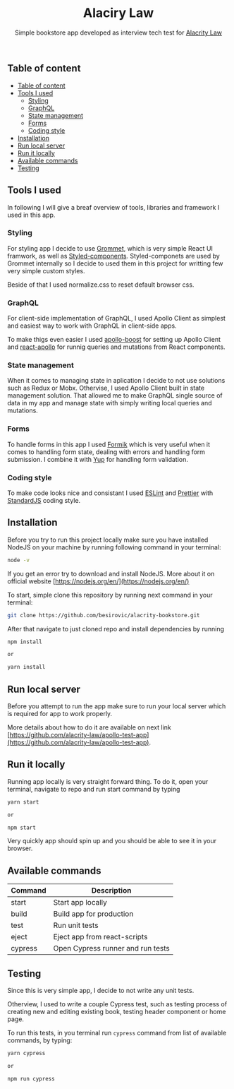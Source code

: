 <div align="center">
  <h1>Alaciry Law</h1>

  Simple bookstore app developed as interview tech test for [Alacrity Law](http://alacritylaw.com)
  
  <br>
</div>

## Table of content
- [Table of content](#table-of-content)
- [Tools I used](#tools-i-used)
  - [Styling](#styling)
  - [GraphQL](#graphql)
  - [State management](#state-management)
  - [Forms](#forms)
  - [Coding style](#coding-style)
- [Installation](#installation)
- [Run local server](#run-local-server)
- [Run it locally](#run-it-locally)
- [Available commands](#available-commands)
- [Testing](#testing)

## Tools I used

In following I will give a breaf overview of tools, libraries and framework I used in this app.

### Styling
For styling app I decide to use [Grommet](https://grommet.io), which is very simple React UI framwork, as well as [Styled-components](http://styled-components.com). Styled-componets are used by Grommet internally so I decide to used them in this project for writting few very simple custom styles.

Beside of that I used normalize.css to reset default browser css.

### GraphQL
For client-side implementation of GraphQL, I used Apollo Client as simplest and easiest way to work with GraphQL in client-side apps.

To make thigs even easier I used [apollo-boost](https://www.npmjs.com/package/apollo-boost) for setting up Apollo Client and [react-apollo](https://www.npmjs.com/package/react-apollo) for runnig queries and mutations from React components.

### State management
When it comes to managing state in aplication I decide to not use solutions such as Redux or Mobx. Othervise, I used Apollo Client built in state management solution. That allowed me to make GraphQL single source of data in my app and manage state with simply writing local queries and mutations.

### Forms

To handle forms in this app I used [Formik](https://github.com/jaredpalmer/formik) which is very useful when it comes to handling form state, dealing with errors and handling form submission. I combine it with [Yup](https://www.npmjs.com/package/yup) for handling form validation.

### Coding style
To make code looks nice and consistant I used [ESLint](https://eslint.org/) and [Prettier](https://prettier.io/) with [StandardJS](https://standardjs.com) coding style.

## Installation

Before you try to run this project locally make sure you have installed NodeJS on your machine by running following command in your terminal:

```sh
node -v
```

If you get an error try to download and install NodeJS. More about it on official website [https://nodejs.org/en/](https://nodejs.org/en/)

To start, simple clone this repository by running next command in your terminal:

```sh
git clone https://github.com/besirovic/alacrity-bookstore.git
```

After that navigate to just cloned repo and install dependencies by running
```sh
npm install

or 

yarn install
```

## Run local server

Before you attempt to run the app make sure to run your local server which is required for app to work properly.

More details about how to do it are available on next link [https://github.com/alacrity-law/apollo-test-app](https://github.com/alacrity-law/apollo-test-app).

## Run it locally

Running app locally is very straight forward thing. To do it, open your terminal, navigate to repo and run start command by typing

```sh
yarn start

or 

npm start
```

Very quickly app should spin up and you should be able to see it in your browser.

## Available commands

| Command | Description                       |
| ------- | --------------------------------- |
| start   | Start app locally                 |
| build   | Build app for production          |
| test    | Run unit tests                    |
| eject   | Eject app from react-scripts      |
| cypress | Open Cypress runner and run tests |

## Testing

Since this is very simple app, I decide to not write any unit tests.

Otherview, I used to write a couple Cypress test, such as testing process of creating new and editing existing book, testing header component or home page.

To run this tests, in you terminal run `cypress` command from list of available commands, by typing:

```sh
yarn cypress

or 

npm run cypress
```